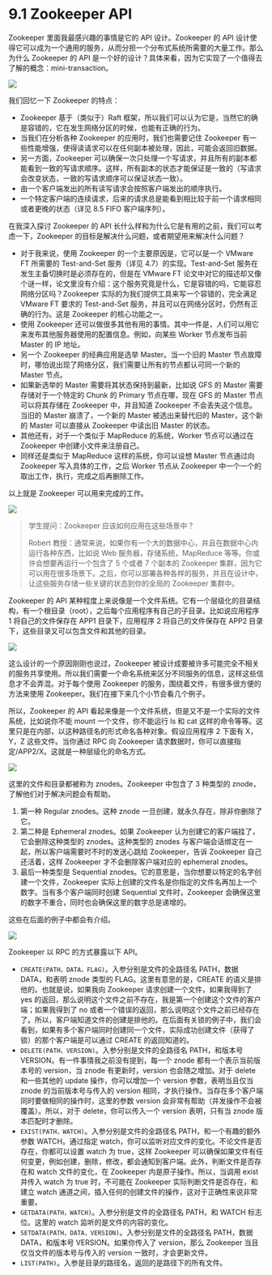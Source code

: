 # 9.1 Zookeeper API

Zookeeper 里面我最感兴趣的事情是它的 API 设计。Zookeeper 的 API 设计使得它可以成为一个通用的服务，从而分担一个分布式系统所需要的大量工作。那么为什么 Zookeeper 的 API 是一个好的设计？具体来看，因为它实现了一个值得去了解的概念：mini-transaction。

![](<../assets/image (286).png>)

我们回忆一下 Zookeeper 的特点：

- Zookeeper 基于（类似于）Raft 框架，所以我们可以认为它是，当然它的确是容错的，它在发生网络分区的时候，也能有正确的行为。
- 当我们在分析各种 Zookeeper 的应用时，我们也需要记住 Zookeeper 有一些性能增强，使得读请求可以在任何副本被处理，因此，可能会返回旧数据。
- 另一方面，Zookeeper 可以确保一次只处理一个写请求，并且所有的副本都能看到一致的写请求顺序。这样，所有副本的状态才能保证是一致的（写请求会改变状态，一致的写请求顺序可以保证状态一致）。
- 由一个客户端发出的所有读写请求会按照客户端发出的顺序执行。
- 一个特定客户端的连续请求，后来的请求总是能看到相比较于前一个请求相同或者更晚的状态（详见 8.5 FIFO 客户端序列）。

在我深入探讨 Zookeeper 的 API 长什么样和为什么它是有用的之前，我们可以考虑一下，Zookeeper 的目标是解决什么问题，或者期望用来解决什么问题？

- 对于我来说，使用 Zookeeper 的一个主要原因是，它可以是一个 VMware FT 所需要的 Test-and-Set 服务（详见 4.7）的实现。Test-and-Set 服务在发生主备切换时是必须存在的，但是在 VMware FT 论文中对它的描述却又像个谜一样，论文里没有介绍：这个服务究竟是什么，它是容错的吗，它能容忍网络分区吗？Zookeeper 实际的为我们提供工具来写一个容错的，完全满足 VMware FT 要求的 Test-and-Set 服务，并且可以在网络分区时，仍然有正确的行为。这是 Zookeeper 的核心功能之一。
- 使用 Zookeeper 还可以做很多其他有用的事情。其中一件是，人们可以用它来发布其他服务器使用的配置信息。例如，向某些 Worker 节点发布当前 Master 的 IP 地址。
- 另一个 Zookeeper 的经典应用是选举 Master。当一个旧的 Master 节点故障时，哪怕说出现了网络分区，我们需要让所有的节点都认可同一个新的 Master 节点。
- 如果新选举的 Master 需要将其状态保持到最新，比如说 GFS 的 Master 需要存储对于一个特定的 Chunk 的 Primary 节点在哪，现在 GFS 的 Master 节点可以将其存储在 Zookeeper 中，并且知道 Zookeeper 不会丢失这个信息。当旧的 Master 崩溃了，一个新的 Master 被选出来替代旧的 Master，这个新的 Master 可以直接从 Zookeeper 中读出旧 Master 的状态。
- 其他还有，对于一个类似于 MapReduce 的系统，Worker 节点可以通过在 Zookeeper 中创建小文件来注册自己。
- 同样还是类似于 MapReduce 这样的系统，你可以设想 Master 节点通过向 Zookeeper 写入具体的工作，之后 Worker 节点从 Zookeeper 中一个一个的取出工作，执行，完成之后再删除工作。

以上就是 Zookeeper 可以用来完成的工作。

![](<../assets/image (287).png>)

> 学生提问：Zookeeper 应该如何应用在这些场景中？
>
> Robert 教授：通常来说，如果你有一个大的数据中心，并且在数据中心内运行各种东西，比如说 Web 服务器，存储系统，MapReduce 等等。你或许会想要再运行一个包含了 5 个或者 7 个副本的 Zookeeper 集群，因为它可以用在很多场景下。之后，你可以部署各种各样的服务，并且在设计中，让这些服务存储一些关键的状态到你的全局的 Zookeeper 集群中。

Zookeeper 的 API 某种程度上来说像是一个文件系统。它有一个层级化的目录结构，有一个根目录（root），之后每个应用程序有自己的子目录。比如说应用程序 1 将自己的文件保存在 APP1 目录下，应用程序 2 将自己的文件保存在 APP2 目录下，这些目录又可以包含文件和其他的目录。

![](<../assets/image (289).png>)

这么设计的一个原因刚刚也说过，Zookeeper 被设计成要被许多可能完全不相关的服务共享使用。所以我们需要一个命名系统来区分不同服务的信息，这样这些信息才不会弄混。对于每个使用 Zookeeper 的服务，围绕着文件，有很多很方便的方法来使用 Zookeeper。我们在接下来几个小节会看几个例子。

所以，Zookeeper 的 API 看起来像是一个文件系统，但是又不是一个实际的文件系统，比如说你不能 mount 一个文件，你不能运行 ls 和 cat 这样的命令等等。这里只是在内部，以这种路径名的形式命名各种对象。假设应用程序 2 下面有 X，Y，Z 这些文件。当你通过 RPC 向 Zookeeper 请求数据时，你可以直接指定/APP2/X。这就是一种层级化的命名方式。

![](<../assets/image (290).png>)

这里的文件和目录都被称为 znodes。Zookeeper 中包含了 3 种类型的 znode，了解他们对于解决问题会有帮助。

1. 第一种 Regular znodes。这种 znode 一旦创建，就永久存在，除非你删除了它。
2. 第二种是 Ephemeral znodes。如果 Zookeeper 认为创建它的客户端挂了，它会删除这种类型的 znodes。这种类型的 znodes 与客户端会话绑定在一起，所以客户端需要时不时的发送心跳给 Zookeeper，告诉 Zookeeper 自己还活着，这样 Zookeeper 才不会删除客户端对应的 ephemeral znodes。
3. 最后一种类型是 Sequential znodes。它的意思是，当你想要以特定的名字创建一个文件，Zookeeper 实际上创建的文件名是你指定的文件名再加上一个数字。当有多个客户端同时创建 Sequential 文件时，Zookeeper 会确保这里的数字不重合，同时也会确保这里的数字总是递增的。

这些在后面的例子中都会有介绍。

![](<../assets/image (291).png>)

Zookeeper 以 RPC 的方式暴露以下 API。

- `CREATE(PATH，DATA，FLAG)`。入参分别是文件的全路径名 PATH，数据 DATA，和表明 znode 类型的 FLAG。这里有意思的是，CREATE 的语义是排他的。也就是说，如果我向 Zookeeper 请求创建一个文件，如果我得到了 yes 的返回，那么说明这个文件之前不存在，我是第一个创建这个文件的客户端；如果我得到了 no 或者一个错误的返回，那么说明这个文件之前已经存在了。所以，客户端知道文件的创建是排他的。在后面有关锁的例子中，我们会看到，如果有多个客户端同时创建同一个文件，实际成功创建文件（获得了锁）的那个客户端是可以通过 CREATE 的返回知道的。
- `DELETE(PATH，VERSION)`。入参分别是文件的全路径名 PATH，和版本号 VERSION。有一件事情我之前没有提到，每一个 znode 都有一个表示当前版本号的 version，当 znode 有更新时，version 也会随之增加。对于 delete 和一些其他的 update 操作，你可以增加一个 version 参数，表明当且仅当 znode 的当前版本号与传入的 version 相同，才执行操作。当存在多个客户端同时要做相同的操作时，这里的参数 version 会非常有帮助（并发操作不会被覆盖）。所以，对于 delete，你可以传入一个 version 表明，只有当 znode 版本匹配时才删除。
- `EXIST(PATH，WATCH)`。入参分别是文件的全路径名 PATH，和一个有趣的额外参数 WATCH。通过指定 watch，你可以监听对应文件的变化。不论文件是否存在，你都可以设置 watch 为 true，这样 Zookeeper 可以确保如果文件有任何变更，例如创建，删除，修改，都会通知到客户端。此外，判断文件是否存在和 watch 文件的变化，在 Zookeeper 内是原子操作。所以，当调用 exist 并传入 watch 为 true 时，不可能在 Zookeeper 实际判断文件是否存在，和建立 watch 通道之间，插入任何的创建文件的操作，这对于正确性来说非常重要。
- `GETDATA(PATH，WATCH)`。入参分别是文件的全路径名 PATH，和 WATCH 标志位。这里的 watch 监听的是文件的内容的变化。
- `SETDATA(PATH，DATA，VERSION)`。入参分别是文件的全路径名 PATH，数据 DATA，和版本号 VERSION。如果你传入了 version，那么 Zookeeper 当且仅当文件的版本号与传入的 version 一致时，才会更新文件。
- `LIST(PATH)`。入参是目录的路径名，返回的是路径下的所有文件。
